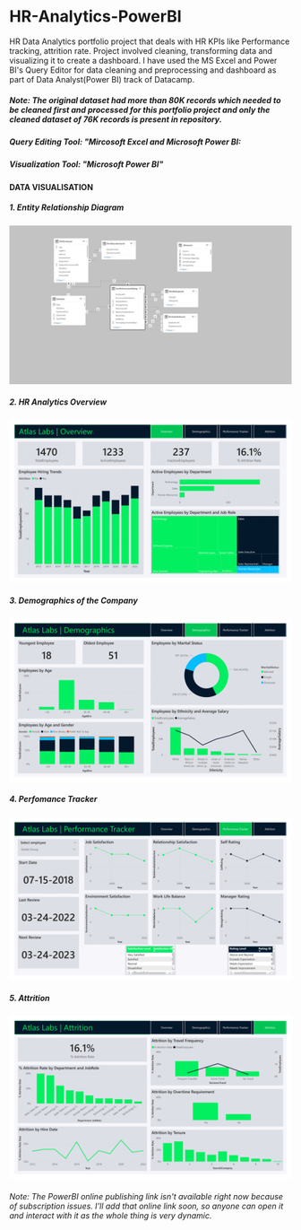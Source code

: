 # HR-Analytics-PowerBI
HR Data Analytics portfolio project that deals with HR KPIs like Performance tracking, attrition rate. Project involved cleaning, transforming data and visualizing it to create a dashboard. I have used the MS Excel and Power BI's Query Editor for data cleaning and preprocessing and dashboard as part of Data Analyst(Power BI) track of Datacamp.


##### Note: The original dataset had more than 80K records which needed to be cleaned first and processed for this portfolio project and only the cleaned dataset of 76K records is present in repository.



##### Query Editing Tool: "Mircosoft Excel and Microsoft Power BI:
##### Visualization Tool: "Microsoft Power BI"

#### DATA VISUALISATION

##### 1. Entity Relationship Diagram

![](https://github.com/Usama8H/HR-Analytics/blob/main/Visualisations/ER%20Diagram.jpg)



##### 2. HR Analytics Overview

![](https://github.com/Usama8H/HR-Analytics/blob/main/Visualisations/1.%20Overview.png)



##### 3.  Demographics of the Company

![](https://github.com/Usama8H/HR-Analytics/blob/main/Visualisations/2.%20Demographics.png)



##### 4. Perfomance Tracker

![](https://github.com/Usama8H/HR-Analytics/blob/main/Visualisations/3.%20Performance%20Tracker.png)



##### 5. Attrition

![](https://github.com/Usama8H/HR-Analytics/blob/main/Visualisations/4.%20HR%20Analytics%20Project%20Attrition.png)


###### Note: The PowerBI online publishing link isn't available right now because of subscription issues. I'll add that online link soon, so anyone can open it and interact with it as the whole thing is very dynamic.


